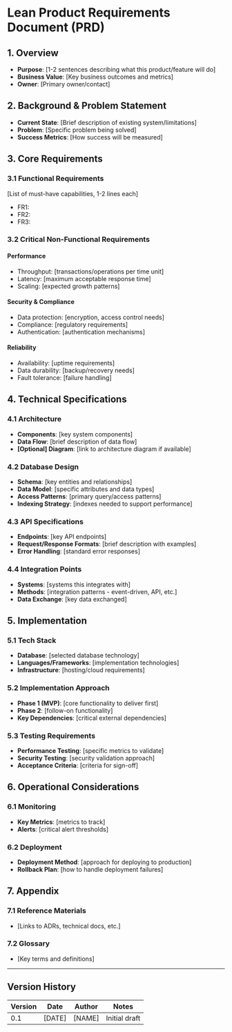 # Lean Product Requirements Document (PRD)

## 1. Overview

- **Purpose**: [1-2 sentences describing what this product/feature will do]
- **Business Value**: [Key business outcomes and metrics]
- **Owner**: [Primary owner/contact]

## 2. Background & Problem Statement

- **Current State**: [Brief description of existing system/limitations]
- **Problem**: [Specific problem being solved]
- **Success Metrics**: [How success will be measured]

## 3. Core Requirements

### 3.1 Functional Requirements

[List of must-have capabilities, 1-2 lines each]

- FR1:
- FR2:
- FR3:

### 3.2 Critical Non-Functional Requirements

#### Performance

- Throughput: [transactions/operations per time unit]
- Latency: [maximum acceptable response time]
- Scaling: [expected growth patterns]

#### Security & Compliance

- Data protection: [encryption, access control needs]
- Compliance: [regulatory requirements]
- Authentication: [authentication mechanisms]

#### Reliability

- Availability: [uptime requirements]
- Data durability: [backup/recovery needs]
- Fault tolerance: [failure handling]

## 4. Technical Specifications

### 4.1 Architecture

- **Components**: [key system components]
- **Data Flow**: [brief description of data flow]
- **[Optional] Diagram**: [link to architecture diagram if available]

### 4.2 Database Design

- **Schema**: [key entities and relationships]
- **Data Model**: [specific attributes and data types]
- **Access Patterns**: [primary query/access patterns]
- **Indexing Strategy**: [indexes needed to support performance]

### 4.3 API Specifications

- **Endpoints**: [key API endpoints]
- **Request/Response Formats**: [brief description with examples]
- **Error Handling**: [standard error responses]

### 4.4 Integration Points

- **Systems**: [systems this integrates with]
- **Methods**: [integration patterns - event-driven, API, etc.]
- **Data Exchange**: [key data exchanged]

## 5. Implementation

### 5.1 Tech Stack

- **Database**: [selected database technology]
- **Languages/Frameworks**: [implementation technologies]
- **Infrastructure**: [hosting/cloud requirements]

### 5.2 Implementation Approach

- **Phase 1 (MVP)**: [core functionality to deliver first]
- **Phase 2**: [follow-on functionality]
- **Key Dependencies**: [critical external dependencies]

### 5.3 Testing Requirements

- **Performance Testing**: [specific metrics to validate]
- **Security Testing**: [security validation approach]
- **Acceptance Criteria**: [criteria for sign-off]

## 6. Operational Considerations

### 6.1 Monitoring

- **Key Metrics**: [metrics to track]
- **Alerts**: [critical alert thresholds]

### 6.2 Deployment

- **Deployment Method**: [approach for deploying to production]
- **Rollback Plan**: [how to handle deployment failures]

## 7. Appendix

### 7.1 Reference Materials

- [Links to ADRs, technical docs, etc.]

### 7.2 Glossary

- [Key terms and definitions]

---

## Version History

| Version | Date   | Author | Notes         |
| ------- | ------ | ------ | ------------- |
| 0.1     | [DATE] | [NAME] | Initial draft |
